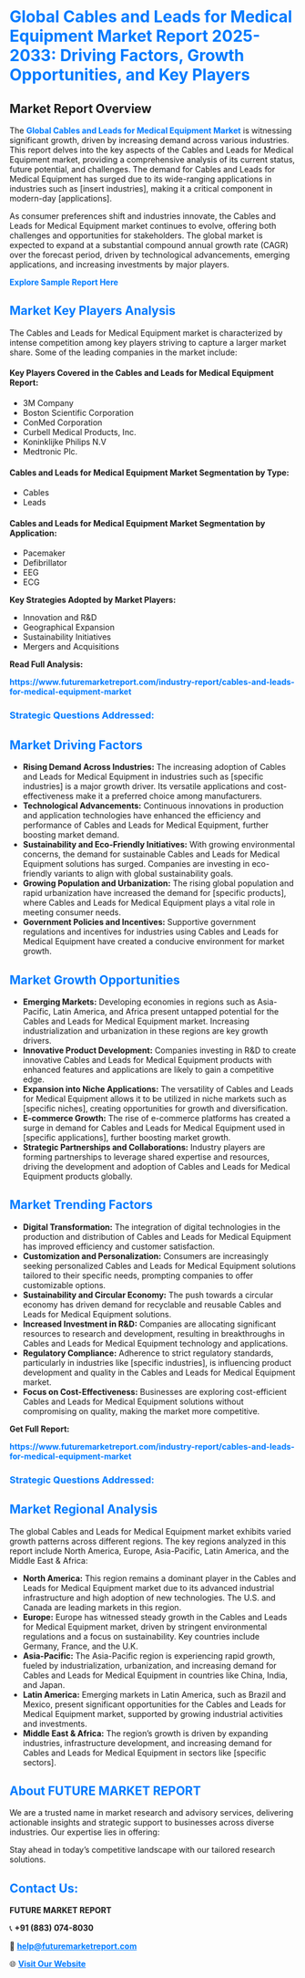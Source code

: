 <h1 style="color: #007BFF;">Global Cables and Leads for Medical Equipment Market Report 2025-2033: Driving Factors, Growth Opportunities, and Key Players</h1>

<section id="overview">
<h2>Market Report Overview</h2>
<p>The <a href="https://www.futuremarketreport.com/industry-report/cables-and-leads-for-medical-equipment-market" style="color: #007BFF; text-decoration: none;"><strong>Global Cables and Leads for Medical Equipment Market</strong></a> is witnessing significant growth, driven by increasing demand across various industries. This report delves into the key aspects of the Cables and Leads for Medical Equipment market, providing a comprehensive analysis of its current status, future potential, and challenges. The demand for Cables and Leads for Medical Equipment has surged due to its wide-ranging applications in industries such as [insert industries], making it a critical component in modern-day [applications].</p>
<p>As consumer preferences shift and industries innovate, the Cables and Leads for Medical Equipment market continues to evolve, offering both challenges and opportunities for stakeholders. The global market is expected to expand at a substantial compound annual growth rate (CAGR) over the forecast period, driven by technological advancements, emerging applications, and increasing investments by major players.</p>
</section>

<section id="overview">
<p><a href="https://www.futuremarketreport.com/request-sample/reportId=62575" style="color: #007BFF; text-decoration: none;"><strong>Explore Sample Report Here</strong></a></p>
</section>

<section id="key-players">
<h2 style="color: #007BFF;">Market Key Players Analysis</h2>
<p>The Cables and Leads for Medical Equipment market is characterized by intense competition among key players striving to capture a larger market share. Some of the leading companies in the market include:</p>
<h4>Key Players Covered in the Cables and Leads for Medical Equipment Report:</h4>
<ul><li>3M Company</li><li>Boston Scientific Corporation</li><li>ConMed Corporation</li><li>Curbell Medical Products, Inc.</li><li>Koninklijke Philips N.V</li><li>Medtronic Plc.</li></ul>
<h4>Cables and Leads for Medical Equipment Market Segmentation by Type:</h4>
<ul><li>Cables</li><li>Leads</li></ul>

<h4>Cables and Leads for Medical Equipment Market Segmentation by Application:</h4>
<ul><li>Pacemaker</li><li>Defibrillator</li><li>EEG</li><li>ECG</li></ul>
<p><strong>Key Strategies Adopted by Market Players:</strong></p>
<ul>
<li>Innovation and R&D</li>
<li>Geographical Expansion</li>
<li>Sustainability Initiatives</li>
<li>Mergers and Acquisitions</li>
</ul>
</section>

<section>
<p><strong>Read Full Analysis: </strong></p><a href="https://www.futuremarketreport.com/industry-report/cables-and-leads-for-medical-equipment-market" style="color: #007BFF; text-decoration: none;"><strong>https://www.futuremarketreport.com/industry-report/cables-and-leads-for-medical-equipment-market</strong></a>
<h3 style="color: #007BFF;">Strategic Questions Addressed:</h3>
</section>

<section id="driving-factors">
<h2 style="color: #007BFF;">Market Driving Factors</h2>
<ul>
<li><strong>Rising Demand Across Industries:</strong> The increasing adoption of Cables and Leads for Medical Equipment in industries such as [specific industries] is a major growth driver. Its versatile applications and cost-effectiveness make it a preferred choice among manufacturers.</li>
<li><strong>Technological Advancements:</strong> Continuous innovations in production and application technologies have enhanced the efficiency and performance of Cables and Leads for Medical Equipment, further boosting market demand.</li>
<li><strong>Sustainability and Eco-Friendly Initiatives:</strong> With growing environmental concerns, the demand for sustainable Cables and Leads for Medical Equipment solutions has surged. Companies are investing in eco-friendly variants to align with global sustainability goals.</li>
<li><strong>Growing Population and Urbanization:</strong> The rising global population and rapid urbanization have increased the demand for [specific products], where Cables and Leads for Medical Equipment plays a vital role in meeting consumer needs.</li>
<li><strong>Government Policies and Incentives:</strong> Supportive government regulations and incentives for industries using Cables and Leads for Medical Equipment have created a conducive environment for market growth.</li>
</ul>
</section>

<section id="growth-opportunities">
<h2 style="color: #007BFF;">Market Growth Opportunities</h2>
<ul>
<li><strong>Emerging Markets:</strong> Developing economies in regions such as Asia-Pacific, Latin America, and Africa present untapped potential for the Cables and Leads for Medical Equipment market. Increasing industrialization and urbanization in these regions are key growth drivers.</li>
<li><strong>Innovative Product Development:</strong> Companies investing in R&D to create innovative Cables and Leads for Medical Equipment products with enhanced features and applications are likely to gain a competitive edge.</li>
<li><strong>Expansion into Niche Applications:</strong> The versatility of Cables and Leads for Medical Equipment allows it to be utilized in niche markets such as [specific niches], creating opportunities for growth and diversification.</li>
<li><strong>E-commerce Growth:</strong> The rise of e-commerce platforms has created a surge in demand for Cables and Leads for Medical Equipment used in [specific applications], further boosting market growth.</li>
<li><strong>Strategic Partnerships and Collaborations:</strong> Industry players are forming partnerships to leverage shared expertise and resources, driving the development and adoption of Cables and Leads for Medical Equipment products globally.</li>
</ul>
</section>

<section id="trending-factors">
<h2 style="color: #007BFF;">Market Trending Factors</h2>
<ul>
<li><strong>Digital Transformation:</strong> The integration of digital technologies in the production and distribution of Cables and Leads for Medical Equipment has improved efficiency and customer satisfaction.</li>
<li><strong>Customization and Personalization:</strong> Consumers are increasingly seeking personalized Cables and Leads for Medical Equipment solutions tailored to their specific needs, prompting companies to offer customizable options.</li>
<li><strong>Sustainability and Circular Economy:</strong> The push towards a circular economy has driven demand for recyclable and reusable Cables and Leads for Medical Equipment solutions.</li>
<li><strong>Increased Investment in R&D:</strong> Companies are allocating significant resources to research and development, resulting in breakthroughs in Cables and Leads for Medical Equipment technology and applications.</li>
<li><strong>Regulatory Compliance:</strong> Adherence to strict regulatory standards, particularly in industries like [specific industries], is influencing product development and quality in the Cables and Leads for Medical Equipment market.</li>
<li><strong>Focus on Cost-Effectiveness:</strong> Businesses are exploring cost-efficient Cables and Leads for Medical Equipment solutions without compromising on quality, making the market more competitive.</li>
</ul>
</section>

<section>
<p><strong>Get Full Report: </strong></p><a href="https://www.futuremarketreport.com/industry-report/cables-and-leads-for-medical-equipment-market" style="color: #007BFF; text-decoration: none;"><strong>https://www.futuremarketreport.com/industry-report/cables-and-leads-for-medical-equipment-market</strong></a>
<h3 style="color: #007BFF;">Strategic Questions Addressed:</h3>
</section>


<section id="regional-analysis">
<h2 style="color: #007BFF;">Market Regional Analysis</h2>
<p>The global Cables and Leads for Medical Equipment market exhibits varied growth patterns across different regions. The key regions analyzed in this report include North America, Europe, Asia-Pacific, Latin America, and the Middle East & Africa:</p>
<ul>
<li><strong>North America:</strong> This region remains a dominant player in the Cables and Leads for Medical Equipment market due to its advanced industrial infrastructure and high adoption of new technologies. The U.S. and Canada are leading markets in this region.</li>
<li><strong>Europe:</strong> Europe has witnessed steady growth in the Cables and Leads for Medical Equipment market, driven by stringent environmental regulations and a focus on sustainability. Key countries include Germany, France, and the U.K.</li>
<li><strong>Asia-Pacific:</strong> The Asia-Pacific region is experiencing rapid growth, fueled by industrialization, urbanization, and increasing demand for Cables and Leads for Medical Equipment in countries like China, India, and Japan.</li>
<li><strong>Latin America:</strong> Emerging markets in Latin America, such as Brazil and Mexico, present significant opportunities for the Cables and Leads for Medical Equipment market, supported by growing industrial activities and investments.</li>
<li><strong>Middle East & Africa:</strong> The region’s growth is driven by expanding industries, infrastructure development, and increasing demand for Cables and Leads for Medical Equipment in sectors like [specific sectors].</li>
</ul>
</section>

<footer>
<h2 style="color: #007BFF;">About FUTURE MARKET REPORT</h2>
<p>We are a trusted name in market research and advisory services, delivering actionable insights and strategic support to businesses across diverse industries. Our expertise lies in offering:</p>

<p>Stay ahead in today’s competitive landscape with our tailored research solutions.</p>

<h2 style="color: #007BFF;">Contact Us:</h2>
<p><strong>FUTURE MARKET REPORT</strong></p>
<p>📞 <strong>+91 (883) 074-8030</strong></p>
<p>📧 <strong><a href="mailto:help@futuremarketreport.com" style="color: #007BFF;">help@futuremarketreport.com</a></strong></p>
<p>🌐 <strong><a href="https://www.futuremarketreport.com/" style="color: #007BFF;">Visit Our Website</a></strong></p>
</footer>